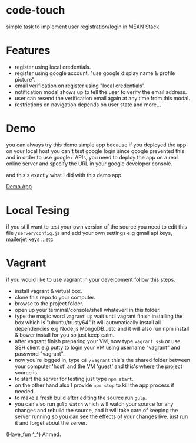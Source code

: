 # code-touch
simple task to implement user registration/login in MEAN Stack

# Features  

* register using local credentials. 
* register using google account. "use google display name & profile picture".
* email verification on register using "local credentials".
* notification modal shows up to tell the user to verify the email address.  
* user can resend the verification email again at any time from this modal.
* restrictions on navigation depends on user state and more...

# Demo

you can always try this demo simple app because if you deployed the app on your local host 
you can't test google login since google prevented this and in order to use google+ APIs,
you need to deploy the app on a real online server and specify the URL in your google developer console.

and this's exactly what I did with this demo app.

[Demo App](https://code-touch.herokuapp.com/)

# Local Tesing

if you still want to test your own version of the source you need to edit this file `/server/config.js`
and add your own settings e.g gmail api keys, mailerjet keys ...etc

# Vagrant

if you would like to use vagrant in your development follow this steps.

* install vagrant & virtual box.
* clone this repo to your computer.
* browse to the project folder.
* open up your terminal/console/shell whatever! in this folder.
* type the magic word `vagrant up` wait until vagrant finish installing the box which is "ubuntu/trusty64" 
it will automatically install all dependencies e.g Node.js MongoDB...etc and it will also run 
npm install & bower install for you so just keep calm.
* after vagrant finish preparing your VM, now type `vagrant ssh` or use SSH client e.g putty to login your VM 
using username "vagrant" and password "vagrant".
* now you're logged in, type `cd /vagrant` this's the shared folder between your computer 'host' and the VM 'guest'
and this's where the project source is.
* to start the server for testing just type `npm start`.
* on the other hand also I provide `npm stop` to kill the app process if needed.
* to make a fresh build after editing the source run `gulp`.
* you can also run `gulp watch` which will watch your source for any changes and rebuild the source,
and it will take care of keeping the server running so you can see the effects of your changes live.
just run it and forget about the server. 




(Have_fun ^_^) Ahmed.
